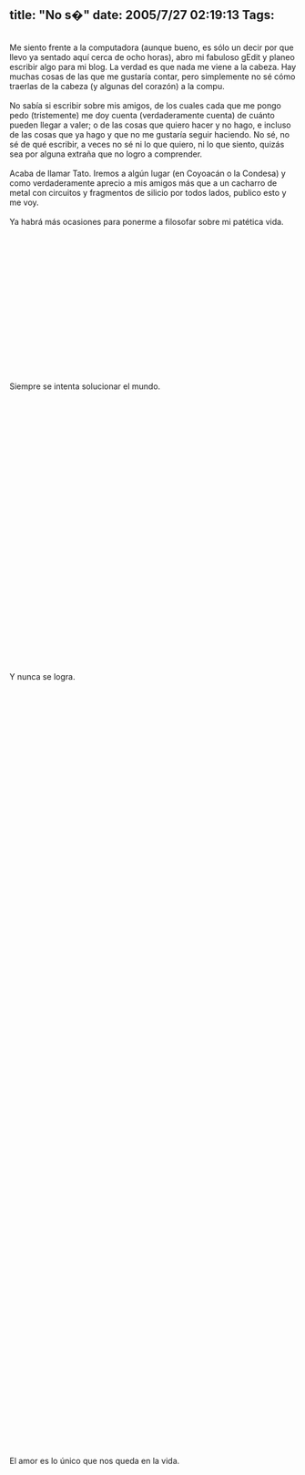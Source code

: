 title: "No s�"
date: 2005/7/27 02:19:13
Tags: 
---
<br/>
Me siento frente a la computadora (aunque bueno, es sólo un decir por
que llevo ya sentado aquí cerca de ocho horas), abro mi fabuloso gEdit
y planeo escribir algo para mi blog. La verdad es que nada me viene a
la cabeza. Hay muchas cosas de las que me gustaría contar, pero
simplemente no sé cómo traerlas de la cabeza (y algunas del corazón) a
la compu.<br/><br/>
No sabía si escribir sobre mis amigos, de los cuales cada que me pongo
pedo (tristemente) me doy cuenta (verdaderamente cuenta) de cuánto
pueden llegar a valer; o de las cosas que quiero hacer y no hago, e
incluso de las cosas que ya hago y que no me gustaría seguir haciendo.
No sé, no sé de qué escribir, a veces no sé ni lo que quiero, ni lo que
siento, quizás sea por alguna extraña que no logro a comprender.<br/><br/>
Acaba de llamar Tato. Iremos a algún lugar (en Coyoacán o la Condesa) y
como verdaderamente aprecio a mis amigos más que a un cacharro de metal
con circuitos y fragmentos de silicio por todos lados, publico esto y
me voy.<br/><br/>
Ya habrá más ocasiones para ponerme a filosofar sobre mi patética vida.<br/><br/><br/><br/><br/><br/><br/><br/><br/><br/><br/><br/><br/><br/><br/><br/><br/>
Siempre se intenta solucionar el mundo.<br/><br/><br/><br/><br/><br/><br/><br/><br/><br/><br/><br/><br/><br/><br/><br/><br/><br/><br/><br/><br/><br/><br/><br/><br/><br/><br/><br/><br/><br/>
Y nunca se logra.<br/><br/><br/><br/><br/><br/><br/><br/><br/><br/><br/><br/><br/><br/><br/><br/><br/><br/><br/><br/><br/><br/><br/><br/><br/><br/><br/><br/><br/><br/><br/><br/><br/><br/><br/><br/><br/><br/><br/><br/><br/><br/><br/><br/><br/><br/><br/><br/><br/><br/><br/><br/><br/><br/><br/><br/><br/><br/><br/><br/><br/><br/><br/><br/><br/><br/><br/><br/><br/><br/><br/><br/><br/><br/><br/><br/><br/><br/><br/><br/><br/>
El amor es lo único que nos queda en la vida.<br/><br/><br/><br/>
